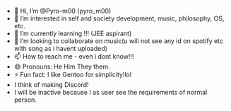 - 👋 Hi, I’m @Pyro-m00 (pyro_m00)
- 👀 I’m interested in self and society development, music, philosophy, OS, etc.
- 🌱 I’m currently learning !!! (JEE aspirant)
- 💞️ I’m looking to collaborate on music(u will not see any id on spotify etc with song as i havent uploaded)
- 📫 How to reach me - even i dont know!!!
- 😄 Pronouns: He Him They them.
- ⚡ Fun fact: I like Gentoo for simplicity!lol
- I think of making Discord!
- I will be inactive because I as user see the requirements of normal person.
<!---
GO SEE THE PREVIEW !!!
--->
